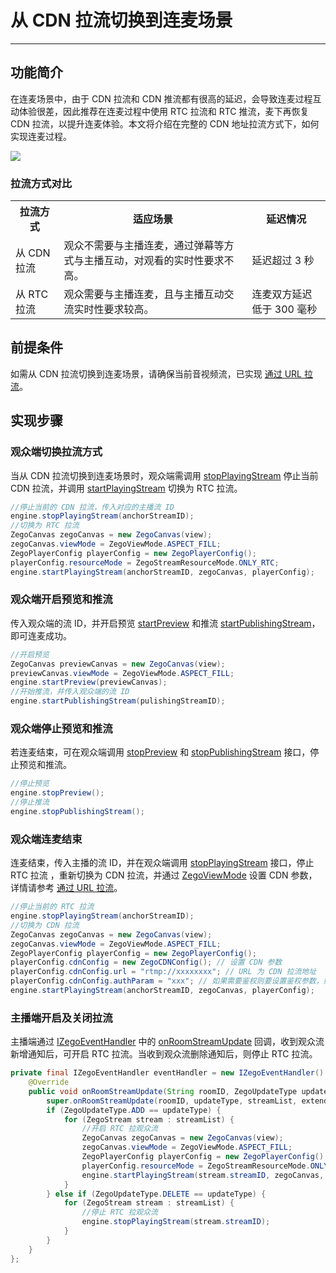 # 从 CDN 拉流切换到连麦场景

- - -

## 功能简介

在连麦场景中，由于 CDN 拉流和 CDN 推流都有很高的延迟，会导致连麦过程互动体验很差，因此推荐在连麦过程中使用 RTC 拉流和 RTC 推流，麦下再恢复 CDN 拉流，以提升连麦体验。本文将介绍在完整的 CDN 地址拉流方式下，如何实现连麦过程。

<Frame width="512" height="auto" caption=""><img src="https://doc-media.zego.im/sdk-doc/Pics/Common/ZegoExpressEngine/CDN_To_Call_Scenario.png" /></Frame>

### 拉流方式对比

<table>

<tbody><tr>
<th>拉流方式</th>
<th>适应场景</th>
<th>延迟情况</th>
</tr>
<tr>
<td>从 CDN 拉流</td>
<td>观众不需要与主播连麦，通过弹幕等方式与主播互动，对观看的实时性要求不高。</td>
<td>延迟超过 3 秒</td>
</tr>
<tr>
<td>从 RTC 拉流</td>
<td>观众需要与主播连麦，且与主播互动交流实时性要求较高。</td>
<td>连麦双方延迟低于 300 毫秒</td>
</tr>
</tbody></table>


## 前提条件

如需从 CDN 拉流切换到连麦场景，请确保当前音视频流，已实现 [通过 URL 拉流](https://doc-zh.zego.im/article/1182)。

## 实现步骤

### 观众端切换拉流方式

当从 CDN 拉流切换到连麦场景时，观众端需调用 [stopPlayingStream](https://doc-zh.zego.im/article/api?doc=Express_Video_SDK_API~java_android~class~ZegoExpressEngine#stop-playing-stream) 停止当前 CDN 拉流，并调用 [startPlayingStream](https://doc-zh.zego.im/article/api?doc=Express_Video_SDK_API~java_android~class~ZegoExpressEngine#start-playing-stream-2) 切换为 RTC 拉流。

```java
//停止当前的 CDN 拉流，传入对应的主播流 ID
engine.stopPlayingStream(anchorStreamID);
//切换为 RTC 拉流
ZegoCanvas zegoCanvas = new ZegoCanvas(view);
zegoCanvas.viewMode = ZegoViewMode.ASPECT_FILL;
ZegoPlayerConfig playerConfig = new ZegoPlayerConfig();
playerConfig.resourceMode = ZegoStreamResourceMode.ONLY_RTC;
engine.startPlayingStream(anchorStreamID, zegoCanvas, playerConfig);
```

### 观众端开启预览和推流

传入观众端的流 ID，并开启预览 [startPreview](https://doc-zh.zego.im/article/api?doc=Express_Video_SDK_API~java_android~class~ZegoExpressEngine#start-preview) 和推流 [startPublishingStream](https://doc-zh.zego.im/article/api?doc=Express_Video_SDK_API~java_android~class~ZegoExpressEngine#start-publishing-stream)，即可连麦成功。


```java
//开启预览
ZegoCanvas previewCanvas = new ZegoCanvas(view);
previewCanvas.viewMode = ZegoViewMode.ASPECT_FILL;
engine.startPreview(previewCanvas);
//开始推流，并传入观众端的流 ID
engine.startPublishingStream(pulishingStreamID);
```

### 观众端停止预览和推流

若连麦结束，可在观众端调用 [stopPreview](https://doc-zh.zego.im/article/api?doc=Express_Video_SDK_API~java_android~class~ZegoExpressEngine#stop-preview) 和 [stopPublishingStream](https://doc-zh.zego.im/article/api?doc=Express_Video_SDK_API~java_android~class~ZegoExpressEngine#stop-publishing-stream) 接口，停止预览和推流。

```java
//停止预览
engine.stopPreview();
//停止推流
engine.stopPublishingStream();
```


### 观众端连麦结束

连麦结束，传入主播的流 ID，并在观众端调用 [stopPlayingStream](https://doc-zh.zego.im/article/api?doc=Express_Video_SDK_API~java_android~class~ZegoExpressEngine#stop-playing-stream) 接口，停止 RTC 拉流 ，重新切换为 CDN 拉流，并通过 [ZegoViewMode](https://doc-zh.zego.im/article/api?doc=Express_Video_SDK_API~java_android~enum~ZegoViewMode) 设置 CDN 参数，详情请参考 [通过 URL 拉流](https://doc-zh.zego.im/article/1182)。

```java
//停止当前的 RTC 拉流
engine.stopPlayingStream(anchorStreamID);
//切换为 CDN 拉流
ZegoCanvas zegoCanvas = new ZegoCanvas(view);
zegoCanvas.viewMode = ZegoViewMode.ASPECT_FILL;
ZegoPlayerConfig playerConfig = new ZegoPlayerConfig();
playerConfig.cdnConfig = new ZegoCDNConfig(); // 设置 CDN 参数
playerConfig.cdnConfig.url = "rtmp://xxxxxxxx"; // URL 为 CDN 拉流地址
playerConfig.cdnConfig.authParam = "xxx"; // 如果需要鉴权则要设置鉴权参数，如果不需要鉴权可以不设置（鉴权参数不能带"?"字符）
engine.startPlayingStream(anchorStreamID, zegoCanvas, playerConfig);
```

### 主播端开启及关闭拉流

主播端通过 [IZegoEventHandler](https://doc-zh.zego.im/article/api?doc=Express_Video_SDK_API~java_android~class~IZegoEventHandler) 中的 [onRoomStreamUpdate](https://doc-zh.zego.im/article/api?doc=Express_Video_SDK_API~java_android~class~IZegoEventHandler#on-room-stream-update) 回调，收到观众流新增通知后，可开启 RTC 拉流。当收到观众流删除通知后，则停止 RTC 拉流。

```java
private final IZegoEventHandler eventHandler = new IZegoEventHandler() {
    @Override
    public void onRoomStreamUpdate(String roomID, ZegoUpdateType updateType, ArrayList<ZegoStream> streamList, JSONObject extendedData) {
        super.onRoomStreamUpdate(roomID, updateType, streamList, extendedData);
        if (ZegoUpdateType.ADD == updateType) {
            for (ZegoStream stream : streamList) {
                //开启 RTC 拉观众流
                ZegoCanvas zegoCanvas = new ZegoCanvas(view);
                zegoCanvas.viewMode = ZegoViewMode.ASPECT_FILL;
                ZegoPlayerConfig playerConfig = new ZegoPlayerConfig();
                playerConfig.resourceMode = ZegoStreamResourceMode.ONLY_RTC;
                engine.startPlayingStream(stream.streamID, zegoCanvas, playerConfig);
            }
        } else if (ZegoUpdateType.DELETE == updateType) {
            for (ZegoStream stream : streamList) {
                //停止 RTC 拉观众流
                engine.stopPlayingStream(stream.streamID);
            }
        }
    }
};
```
